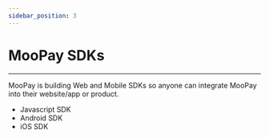 ```yaml
---
sidebar_position: 3
---
```


# MooPay SDKs
---

MooPay is building Web and Mobile SDKs so anyone can integrate MooPay into their website/app or product.

- Javascript SDK
- Android SDK
- iOS SDK